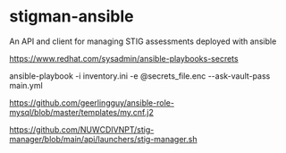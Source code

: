 # stigman-ansible
An API and client for managing STIG assessments deployed with ansible

https://www.redhat.com/sysadmin/ansible-playbooks-secrets


ansible-playbook -i inventory.ini -e @secrets_file.enc --ask-vault-pass main.yml

https://github.com/geerlingguy/ansible-role-mysql/blob/master/templates/my.cnf.j2


https://github.com/NUWCDIVNPT/stig-manager/blob/main/api/launchers/stig-manager.sh